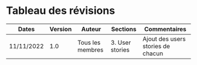 # **Tableau des révisions**

| Dates      | Version | Auteur                          | Sections                 | Commentaires                                                                                         |
| ---------- | ------- | ------------------------------- | ------------------------ | ---------------------------------------------------------------------------------------------------- |
| 11/11/2022 | 1.0     | Tous les membres                | 3. User stories          | Ajout des users stories de chacun                                                                    |
